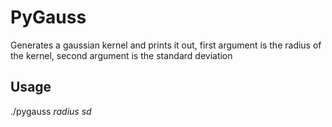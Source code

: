 PyGauss
========

Generates a gaussian kernel and prints it out, first argument is the radius of the kernel, second argument is the standard deviation

Usage
----------
./pygauss _radius_ _sd_

